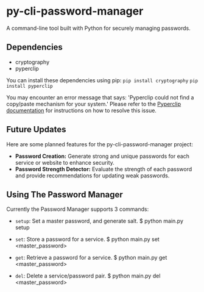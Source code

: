 # py-cli-password-manager
A command-line tool built with Python for securely managing passwords.

## Dependencies

- cryptography
- pyperclip

You can install these dependencies using pip:
`pip install cryptography`
`pip install pyperclip`

You may encounter an error message that says: 'Pyperclip could not find a copy/paste mechanism for your system.' Please refer to the [Pyperclip documentation](https://pyperclip.readthedocs.io/en/latest/introduction.html#not-implemented-error) for instructions on how to resolve this issue.

## Future Updates

Here are some planned features for the py-cli-password-manager project:

- **Password Creation:** Generate strong and unique passwords for each service or website to enhance security.
- **Password Strength Detector:** Evaluate the strength of each password and provide recommendations for updating weak passwords.

## Using The Password Manager

Currently the Password Manager supports 3 commands:

- `setup`: Set a master password, and generate salt. $ python main.py setup

- `set`: Store a password for a service. $ python main.py set <master_password> <service> <password>

- `get`: Retrieve a password for a service. $ python main.py get <master_password> <service>

- `del`: Delete a service/password pair. $ python main.py del <master_password> <service>
